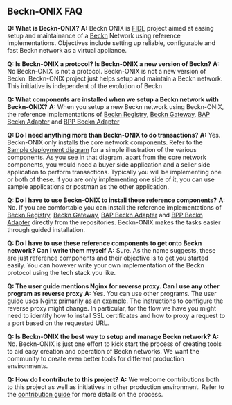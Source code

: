 ## Beckn-ONIX FAQ

**Q: What is Beckn-ONIX?**
**A:** Beckn ONIX is [FIDE](https://fide.org/) project aimed at easing setup and maintainance of a [Beckn](https://becknprotocol.io/) Network using reference implementations. Objectives include setting up reliable, configurable and fast Beckn network as a virtual appliance.

**Q: Is Beckn-ONIX a protocol? Is Beckn-ONIX a new version of Beckn?**
**A:** No Beckn-ONIX is not a protocol. Beckn-ONIX is not a new version of Beckn. Beckn-ONIX project just helps setup and maintain a Beckn network. This initiative is independent of the evolution of Beckn

**Q: What components are installed when we setup a Beckn network with Beckn-ONIX?**
**A:** When you setup a new Beckn network using Beckn-ONIX, the reference implementations of [Beckn Registry](https://github.com/beckn/beckn-registry-app), [Beckn Gateway](https://github.com/beckn/beckn-gateway-app), [BAP Beckn Adapter](https://github.com/beckn/protocol-server) and [BPP Beckn Adapter](https://github.com/beckn/protocol-server)

**Q: Do I need anything more than Beckn-ONIX to do transactions?**
**A:** Yes. Beckn-ONIX only installs the core network components. Refer to the [Sample deployment diagram](./user_guide.md/#sample-deployment-diagram) for a simple illustration of the various components. As you see in that diagram, apart from the core network components, you would need a buyer side application and a seller side application to perform transactions. Typically you will be implementing one or both of these. If you are only implementing one side of it, you can use sample applications or postman as the other application.

**Q: Do I have to use Beckn-ONIX to install these reference components?**
**A:** No. If you are comfortable you can install the reference implementations of [Beckn Registry](https://github.com/beckn/beckn-registry-app), [Beckn Gateway](https://github.com/beckn/beckn-gateway-app), [BAP Beckn Adapter](https://github.com/beckn/protocol-server) and [BPP Beckn Adapter](https://github.com/beckn/protocol-server) directly from the repositories. Beckn-ONIX makes the tasks easier through guided installation.

**Q: Do I have to use these reference components to get onto Beckn network? Can I write them myself**
**A:** Sure. As the name suggests, these are just reference components and their objective is to get you started easily. You can however write your own implementation of the Beckn protocol using the tech stack you like.

**Q: The user guide mentions Nginx for reverse proxy. Can I use any other program as reverse proxy**
**A:** Yes. You can use other programs. The user guide uses Nginx primarily as an example. The instructions to configure the reverse proxy might change. In particular, for the flow we have you might need to identify how to install SSL certificates and how to proxy a request to a port based on the requested URL.

**Q: Is Beckn-ONIX the best way to setup and manage Beckn network?**
**A:** No. Beckn-ONIX is just one effort to kick start the process of creating tools to aid easy creation and operation of Beckn networks. We want the community to create even better tools for different production environments.

**Q: How do I contribute to this project?**
**A:** We welcome contributions both to this project as well as initiatives in other production environment. Refer to the [contribution guide](./contribution.md) for more details on the process.
